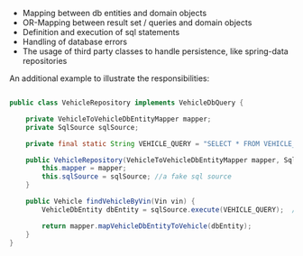 * Mapping between db entities and domain objects
* OR-Mapping between result set / queries and domain objects
* Definition and execution of sql statements
* Handling of database errors
* The usage of third party classes to handle persistence, like spring-data repositories

An additional example to illustrate the responsibilities:

```java

public class VehicleRepository implements VehicleDbQuery {

    private VehicleToVehicleDbEntityMapper mapper;
    private SqlSource sqlSource;

    private final static String VEHICLE_QUERY = "SELECT * FROM VEHICLE_TBL";

    public VehicleRepository(VehicleToVehicleDbEntityMapper mapper, SqlSource sqlSource) {
        this.mapper = mapper;
        this.sqlSource = sqlSource; //a fake sql source
    }

    public Vehicle findVehicleByVin(Vin vin) {
        VehicleDbEntity dbEntity = sqlSource.execute(VEHICLE_QUERY);  // a fake sql execution

        return mapper.mapVehicleDbEntityToVehicle(dbEntity);
    }
}

```